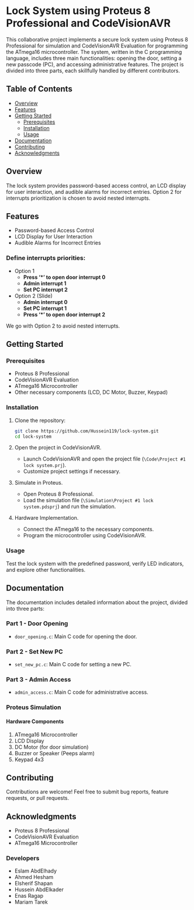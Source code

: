 # Lock System using Proteus 8 Professional and CodeVisionAVR

This collaborative project implements a secure lock system using Proteus 8 Professional for simulation and CodeVisionAVR Evaluation for programming the ATmega16 microcontroller. The system, written in the C programming language, includes three main functionalities: opening the door, setting a new passcode (PC), and accessing administrative features. The project is divided into three parts, each skillfully handled by different contributors.

## Table of Contents

- [Overview](#overview)
- [Features](#features)
- [Getting Started](#getting-started)
  - [Prerequisites](#prerequisites)
  - [Installation](#installation)
  - [Usage](#usage)
- [Documentation](#documentation)
- [Contributing](#contributing)
- [Acknowledgments](#acknowledgments)

## Overview

The lock system provides password-based access control, an LCD display for user interaction, and audible alarms for incorrect entries. Option 2 for interrupts prioritization is chosen to avoid nested interrupts.

## Features

- Password-based Access Control
- LCD Display for User Interaction
- Audible Alarms for Incorrect Entries

### Define interrupts priorities:

- Option 1
  - **Press ‘\*’ to open door interrupt 0**
  - **Admin interrupt 1**
  - **Set PC interrupt 2**
- Option 2 (Slide)
  - **Admin interrupt 0**
  - **Set PC interrupt 1**
  - **Press ‘\*’ to open door interrupt 2**

We go with Option 2 to avoid nested interrupts.

## Getting Started

### Prerequisites

- Proteus 8 Professional
- CodeVisionAVR Evaluation
- ATmega16 Microcontroller
- Other necessary components (LCD, DC Motor, Buzzer, Keypad)

### Installation

1. Clone the repository:

   ```bash
   git clone https://github.com/Hussein119/lock-system.git
   cd lock-system
   ```

2. Open the project in CodeVisionAVR.

   - Launch CodeVisionAVR and open the project file (`\Code\Project #1 lock system.prj`).
   - Customize project settings if necessary.

3. Simulate in Proteus.

   - Open Proteus 8 Professional.
   - Load the simulation file (`\Simulation\Project #1 lock system.pdsprj`) and run the simulation.

4. Hardware Implementation.
   - Connect the ATmega16 to the necessary components.
   - Program the microcontroller using CodeVisionAVR.

### Usage

Test the lock system with the predefined password, verify LED indicators, and explore other functionalities.

## Documentation

The documentation includes detailed information about the project, divided into three parts:

### Part 1 - Door Opening

- `door_opening.c`: Main C code for opening the door.

### Part 2 - Set New PC

- `set_new_pc.c`: Main C code for setting a new PC.

### Part 3 - Admin Access

- `admin_access.c`: Main C code for administrative access.

### Proteus Simulation

#### Hardware Components

1. ATmega16 Microcontroller
2. LCD Display
3. DC Motor (for door simulation)
4. Buzzer or Speaker (Peeps alarm)
5. Keypad 4x3

## Contributing

Contributions are welcome! Feel free to submit bug reports, feature requests, or pull requests.

## Acknowledgments

- Proteus 8 Professional
- CodeVisionAVR Evaluation
- ATmega16 Microcontroller

### Developers

- Eslam AbdElhady
- Ahmed Hesham
- Elsherif Shapan
- Hussein AbdElkader
- Enas Ragap
- Mariam Tarek
